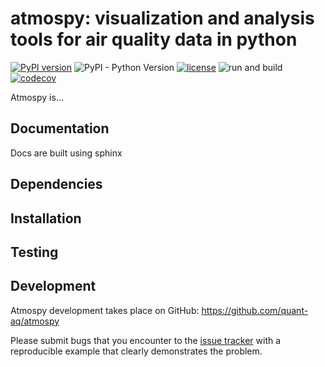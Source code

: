 # atmospy: visualization and analysis tools for air quality data in python


[![PyPI version](https://badge.fury.io/py/quantaq-cli.svg)](https://badge.fury.io/py/atmospy)
![PyPI - Python Version](https://img.shields.io/pypi/pyversions/atmospy)
[![license](https://img.shields.io/github/license/mashape/apistatus.svg)](https://github.com/quant-aq/atmospy/blob/master/LICENSE)
![run and build](https://github.com/quant-aq/atmospy/workflows/run%20and%20build/badge.svg?branch=main)
[![codecov](https://codecov.io/gh/quant-aq/atmospy/branch/master/graph/badge.svg)](https://codecov.io/gh/quant-aq/atmospy)


Atmospy is...

## Documentation

Docs are built using sphinx

## Dependencies

## Installation

## Testing

## Development

Atmospy development takes place on GitHub: https://github.com/quant-aq/atmospy

Please submit bugs that you encounter to the [issue tracker](https://github.com/quant-aq/atmospy/issues) with a reproducible example that clearly demonstrates the problem.